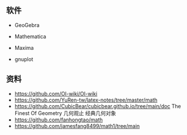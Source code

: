 ## 软件

- GeoGebra

- Mathematica
- Maxima
- gnuplot

## 资料

- https://github.com/OI-wiki/OI-wiki
- https://github.com/YuRen-tw/latex-notes/tree/master/math
- https://github.com/CubicBear/cubicbear.github.io/tree/main/doc
  The Finest Of Geometry 几何观止 经典几何对象
- https://github.com/fanhongtao/math
- https://github.com/jamesfang8499/math1/tree/main
